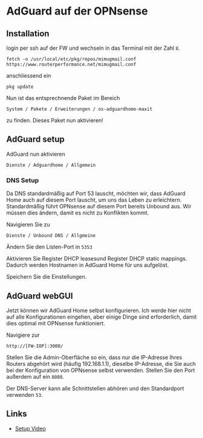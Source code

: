 # AdGuard auf der OPNsense

## Installation
login per ssh auf der FW und wechseln in das Terminal mit der Zahl ```8```.

```
fetch -o /usr/local/etc/pkg/repos/mimugmail.conf https://www.routerperformance.net/mimugmail.conf
```

anschliessend ein

```
pkg update
```

Nun ist das entsprechnende Paket im Bereich

```
System / Pakete / Erweiterungen / os-adguardhome-maxit
```

zu finden. Dieses Paket nun aktivieren!

## AdGuard setup

AdGuard nun aktivieren
```
Dienste / Adguardhome / Allgemein
```

### DNS Setup

Da DNS standardmäßig auf Port 53 lauscht, möchten wir, dass AdGuard Home auch auf diesem Port lauscht, um uns das Leben zu erleichtern. Standardmäßig führt OPNsense auf diesem Port bereits Unbound aus. Wir müssen dies ändern, damit es nicht zu Konflikten kommt.

Navigieren Sie zu

```
Dienste / Unbound DNS / Allgmeine
```


Ändern Sie den Listen-Port in ```5353```

Aktivieren Sie Register DHCP leasesund Register DHCP static mappings.
Dadurch werden Hostnamen in AdGuard Home für uns aufgelöst.

Speichern Sie die Einstellungen.

## AdGuard webGUI

Jetzt können wir AdGuard Home selbst konfigurieren. Ich werde hier nicht auf alle Konfigurationen eingehen, aber einige Dinge sind erforderlich, damit dies optimal mit OPNsense funktioniert.

Navigiere zur
```
http://[FW-IOP]:3000/
```

Stellen Sie die Admin-Oberfläche so ein, dass nur die IP-Adresse Ihres Routers abgehört wird (häufig 192.168.1.1), dieselbe IP-Adresse, die Sie auch bei der Konfiguration von OPNsense selbst verwenden. Stellen Sie den Port außerdem auf ein ```8080```.

Der DNS-Server kann alle Schnittstellen abhören und den Standardport verwenden ```53```.


## Links
+ [Setup Video](https://www.youtube.com/watch?v=fP_mQWSI8tc)

